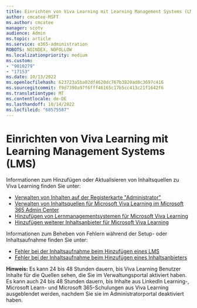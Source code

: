 ```yaml
---
title: Einrichten von Viva Learning mit Learning Management Systems (LMS)
author: cmcatee-MSFT
ms.author: cmcatee
manager: scotv
audience: Admin
ms.topic: article
ms.service: o365-administration
ROBOTS: NOINDEX, NOFOLLOW
ms.localizationpriority: medium
ms.custom:
- "9010279"
- "17153"
ms.date: 10/13/2022
ms.openlocfilehash: 623723a5ba02df4620dc767b3820ad0c3697c416
ms.sourcegitcommit: f9d7390a97f6fff46165c17b5cc413c21f1642f6
ms.translationtype: MT
ms.contentlocale: de-DE
ms.lasthandoff: 10/14/2022
ms.locfileid: "68575587"
---
```

# <a name="setting-up-viva-learning-with-learning-management-systems-lms"></a>Einrichten von Viva Learning mit Learning Management Systems (LMS)

Informationen zum Hinzufügen oder Aktualisieren von Inhaltsquellen zu Viva Learning finden Sie unter:

- [Verwalten von Inhalten auf der Registerkarte "Administrator"](https://docs.microsoft.com/viva/learning/use-tabs)
- [Verwalten von Inhaltsquellen für Microsoft Viva Learning im Microsoft 365 Admin Center](https://docs.microsoft.com/viva/learning/content-sources-365-admin-center)
- [Hinzufügen von Lernmanagementsystemen für Microsoft Viva Learning](https://docs.microsoft.com/viva/learning/configure-lms)
- [Hinzufügen weiterer Inhaltsanbieter für Microsoft Viva Learning](https://docs.microsoft.com/viva/learning/configure-other-content-sources)

Informationen zum Beheben von Fehlern während der Setup- oder Inhaltsaufnahme finden Sie unter: 

- [Fehler bei der Inhaltsaufnahme beim Hinzufügen eines LMS](https://learn.microsoft.com/viva/learning/lms-content-ingestion-errors)
- [Fehler bei der Inhaltsaufnahme beim Hinzufügen eines Inhaltsanbieters](https://learn.microsoft.com/viva/learning/provider-content-ingestion-errors)

**Hinweis:** Es kann 24 bis 48 Stunden dauern, bis Viva Learning Benutzer Inhalte für die Quellen sehen, die Sie im Verwaltungsportal aktiviert haben. Es kann auch 24 bis 48 Stunden dauern, bis Inhalte aus LinkedIn Learning-, Microsoft Learn- und Microsoft 365-Schulungen aus Viva Learning ausgeblendet werden, nachdem Sie sie im Administratorportal deaktiviert haben.